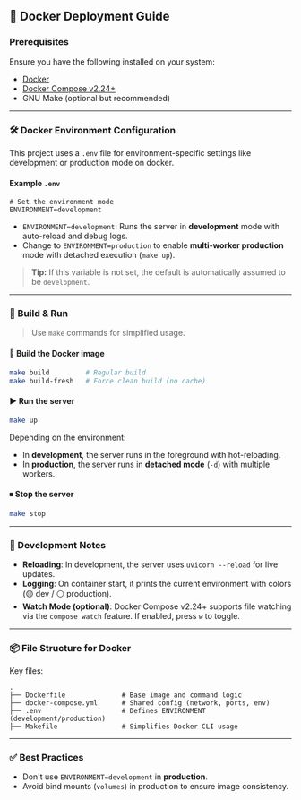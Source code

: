 ## 🐳 Docker Deployment Guide

### Prerequisites

Ensure you have the following installed on your system:

- [Docker](https://docs.docker.com/get-docker/)
- [Docker Compose v2.24+](https://docs.docker.com/compose/)
- GNU Make (optional but recommended)

---

### 🛠️ Docker Environment Configuration

This project uses a `.env` file for environment-specific settings like development or production mode on docker.

#### Example `.env`

```env
# Set the environment mode
ENVIRONMENT=development
```

- `ENVIRONMENT=development`: Runs the server in **development** mode with auto-reload and debug logs.
- Change to `ENVIRONMENT=production` to enable **multi-worker production** mode with detached execution (`make up`).

> **Tip:** If this variable is not set, the default is automatically assumed to be `development`.

---

### 🚀 Build & Run

> Use `make` commands for simplified usage.

#### 🔧 Build the Docker image

```bash
make build         # Regular build
make build-fresh   # Force clean build (no cache)
```

#### ▶️ Run the server

```bash
make up
```

Depending on the environment:

- In **development**, the server runs in the foreground with hot-reloading.
- In **production**, the server runs in **detached mode** (`-d`) with multiple workers.

#### ⏹ Stop the server

```bash
make stop
```

---

### 🧠 Development Notes

- **Reloading**: In development, the server uses `uvicorn --reload` for live updates.
- **Logging**: On container start, it prints the current environment with colors (🟡 dev / ⚪ production).
- **Watch Mode (optional)**: Docker Compose v2.24+ supports file watching via the `compose watch` feature. If enabled, press `w` to toggle.

---

### 📦 File Structure for Docker

Key files:

```plaintext
.
├── Dockerfile              # Base image and command logic
├── docker-compose.yml      # Shared config (network, ports, env)
├── .env                    # Defines ENVIRONMENT (development/production)
├── Makefile                # Simplifies Docker CLI usage
```

---

### ✅ Best Practices

- Don't use `ENVIRONMENT=development` in **production**.
- Avoid bind mounts (`volumes`) in production to ensure image consistency.

